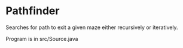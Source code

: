 # Pathfinder
Searches for path to exit a given maze either recursively or iteratively.

Program is in src/Source.java
